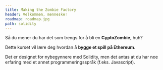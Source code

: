 ```yaml
---
title: Making the Zombie Factory
header: Velkommen, menneske!
roadmap: roadmap.jpg
path: solidity
---
```


Så du mener du har det som trengs for å bli en **CyptoZombie**, huh?

Dette kurset vil lære deg hvordan å **bygge et spill på Ethereum**.

Det er designet for nybegynnere med Solidity, men det antas at du har noe erfaring med et annet programmeringsspråk (f.eks. Javascript).